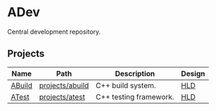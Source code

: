 # ADev

Central development repository.

## Projects

| Name                                | Path                               | Description            | Design                                      |
| ----------------------------------- | ---------------------------------- | ---------------------- | ------------------------------------------- |
| [ABuild](projects/abuild/README.md) | [projects/abuild](projects/abuild) | C++ build system.      | [HLD](projects/abuild/high_level_design.md) |
| [ATest](projects/atest/README.md)   | [projects/atest](projects/atest)   | C++ testing framework. | [HLD](projects/atest/high_level_design.md)  |
